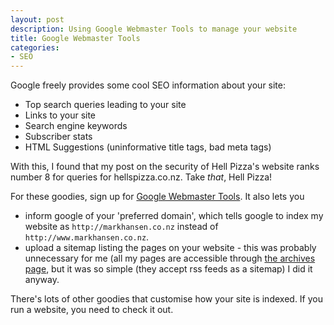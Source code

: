 ```yaml
---
layout: post
description: Using Google Webmaster Tools to manage your website
title: Google Webmaster Tools
categories:
- SEO
---
```


Google freely provides some cool SEO information about your site:

- Top search queries leading to your site
- Links to your site
- Search engine keywords
- Subscriber stats
- HTML Suggestions (uninformative title tags, bad meta tags)

With this, I found that my post on the security of Hell Pizza's website ranks
number 8 for queries for hellspizza.co.nz. Take *that*, Hell Pizza!

For these goodies, sign up for 
[Google Webmaster Tools](https://www.google.com/webmasters/tools/). It also
lets you 

- inform google of your 'preferred domain', which tells google to index my
  website as `http://markhansen.co.nz` instead of
  `http://www.markhansen.co.nz`.
- upload a sitemap listing the pages on your website - this was probably
  unnecessary for me (all my pages are accessible through 
  [the archives page](/archives.html), but it was so simple (they accept rss
  feeds as a sitemap) I did it anyway.

There's lots of other goodies that customise how your site is indexed. If you
run a website, you need to check it out.
